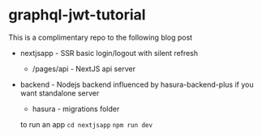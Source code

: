 # graphql-jwt-tutorial

This is a complimentary repo to the following blog post

- nextjsapp - SSR basic login/logout with silent refresh 
  - /pages/api - NextJS api server
- backend - Nodejs backend influenced by hasura-backend-plus if you want standalone server
  - hasura - migrations folder

  to run an app `cd nextjsapp` 
  `npm run dev`
  